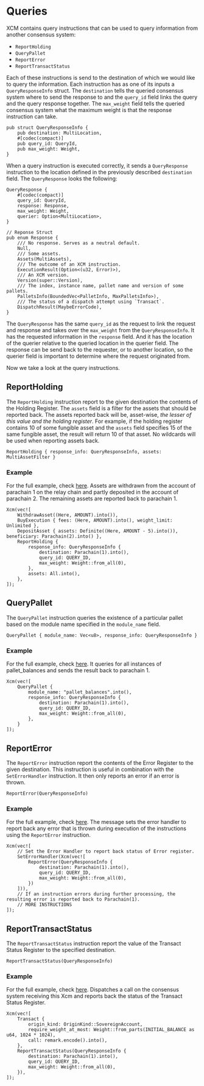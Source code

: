 # Queries
XCM contains query instructions that can be used to query information from another consensus system: 
- `ReportHolding`
- `QueryPallet`
- `ReportError`
- `ReportTransactStatus`


Each of these instructions is send to the destination of which we would like to query the information. 
Each instruction has as one of its inputs a `QueryResponseInfo` struct. 
The `destination` tells the queried consensus system where to send the response to and the `query_id` field links the query and the query response together. The `max_weight` field tells the queried consensus system what the maximum weight is that the response instruction can take.

```rust, noplayground
pub struct QueryResponseInfo {
	pub destination: MultiLocation,
	#[codec(compact)]
	pub query_id: QueryId,
	pub max_weight: Weight,
}
```

When a query instruction is executed correctly, it sends a `QueryResponse` instruction to the location defined in the previously described `destination` field. 
The `QueryResponse` looks the following: 
```rust,noplayground
QueryResponse {
    #[codec(compact)]
    query_id: QueryId,
    response: Response,
    max_weight: Weight,
    querier: Option<MultiLocation>,
}

// Reponse Struct
pub enum Response {
	/// No response. Serves as a neutral default.
	Null,
	/// Some assets.
	Assets(MultiAssets),
	/// The outcome of an XCM instruction.
	ExecutionResult(Option<(u32, Error)>),
	/// An XCM version.
	Version(super::Version),
	/// The index, instance name, pallet name and version of some pallets.
	PalletsInfo(BoundedVec<PalletInfo, MaxPalletsInfo>),
	/// The status of a dispatch attempt using `Transact`.
	DispatchResult(MaybeErrorCode),
}
```

The `QueryResponse` has the same `query_id` as the request to link the request and response and takes over the `max_weight` from the `QueryResponseInfo`. 
It has the requested information in the `response` field. 
And it has the location of the querier relative to the queried location in the querier field. 
The response can be send back to the requester, or to another location, so the querier field is important to determine where the request originated from. 

Now we take a look at the query instructions.

## ReportHolding
The `ReportHolding` instruction report to the given destination the contents of the Holding Register. The `assets` field is a filter for the assets that should be reported back. The assets reported back will be, asset-wise, *the lesser of this value and the holding register*. For example, if the holding register contains 10 of some fungible asset and the `assets` field specifies 15 of the same fungible asset, the result will return 10 of that asset. No wildcards will be used when reporting assets back.

```rust, noplayground
ReportHolding { response_info: QueryResponseInfo, assets: MultiAssetFilter }
```

### Example
For the full example, check [here](TODO). Assets are withdrawn from the account of parachain 1 on the relay chain and partly deposited in the account of parachain 2. The remaining assets are reported back to parachain 1. 
```rust, noplayground
Xcm(vec![
    WithdrawAsset((Here, AMOUNT).into()),
    BuyExecution { fees: (Here, AMOUNT).into(), weight_limit: Unlimited },
    DepositAsset { assets: Definite((Here, AMOUNT - 5).into()), beneficiary: Parachain(2).into() },
    ReportHolding {
        response_info: QueryResponseInfo {
            destination: Parachain(1).into(),
            query_id: QUERY_ID,
            max_weight: Weight::from_all(0),
        },
        assets: All.into(),
    },
]);
```

## QueryPallet
The `QueryPallet` instruction queries the existence of a particular pallet based on the module name specified in the `module_name` field. 

```rust, noplayground
QueryPallet { module_name: Vec<u8>, response_info: QueryResponseInfo }
```

### Example
For the full example, check [here](TODO). It queries for all instances of pallet_balances and sends the result back to parachain 1.

```rust, noplayground
Xcm(vec![
    QueryPallet {
        module_name: "pallet_balances".into(),
        response_info: QueryResponseInfo {
            destination: Parachain(1).into(),
            query_id: QUERY_ID,
            max_weight: Weight::from_all(0),
        },
    }
]);
```


## ReportError
The `ReportError` instruction report the contents of the Error Register to the given destination. This instruction is useful in combination with the `SetErrorHandler` instruction. It then only reports an error if an error is thrown. 

```rust,noplayground
ReportError(QueryResponseInfo)
```

### Example
For the full example, check [here](TODO). The message sets the error handler to report back any error that is thrown during execution of the instructions using the `ReportError` instruction. 
```rust, noplayground
Xcm(vec![
    // Set the Error Handler to report back status of Error register.
    SetErrorHandler(Xcm(vec![
        ReportError(QueryResponseInfo {
            destination: Parachain(1).into(),
            query_id: QUERY_ID,
            max_weight: Weight::from_all(0),
        })
    ])),
    // If an instruction errors during further processing, the resulting error is reported back to Parachain(1).
    // MORE INSTRUCTIONS
]);
```

## ReportTransactStatus
The `ReportTransactStatus` instruction report the value of the Transact Status Register to the specified destination. 
```rust,noplayground
ReportTransactStatus(QueryResponseInfo)
```

### Example
For the full example, check [here](TODO). 
Dispatches a call on the consensus system receiving this Xcm and reports back the status of the Transact Status Register.
```rust,noplayground
Xcm(vec![
    Transact {
        origin_kind: OriginKind::SovereignAccount,
        require_weight_at_most: Weight::from_parts(INITIAL_BALANCE as u64, 1024 * 1024),
        call: remark.encode().into(),
    },
    ReportTransactStatus(QueryResponseInfo {
        destination: Parachain(1).into(),
        query_id: QUERY_ID,
        max_weight: Weight::from_all(0),
    }),
]);
```